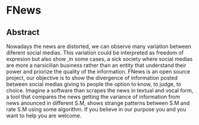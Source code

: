 # FNews
## Abstract
Nowadays the news are distorted, we can observe many variation between diferent social medias. This variation could be interpreted as freedom of expresion but also show ,in some cases, a sick society where social medias are more a narsicilian business rather than an entity that understand their power and priorize the quality of the information.
FNews is an open source project, our objective is to show the divergence of information posted between social medias giving to people the option to know, to judge, to choice. Imagine a software than scrapes the news in textual and vocal form, a tool that  compares the news getting the variance of information from news anounced in different S.M, shows strange patterns between S.M and rate S.M using some algorithm. If you believe in our purpose you and you want to help you are welcome.  
